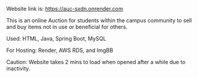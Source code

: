 Website link is: https://auc-sxdn.onrender.com

This is an online Auction for students within the campus community to sell and buy items not in use or beneficial for others.

Used: 
HTML, Java, Spring Boot, MySQL

For Hosting:
Render, AWS RDS, and ImgBB

Caution: Website takes 2 mins to load when opened after a while due to inactivity. 
